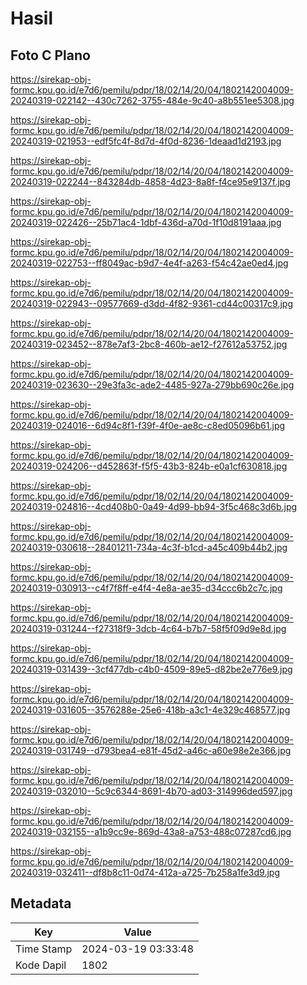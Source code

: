 # Hasil

## Foto C Plano

https://sirekap-obj-formc.kpu.go.id/e7d6/pemilu/pdpr/18/02/14/20/04/1802142004009-20240319-022142--430c7262-3755-484e-9c40-a8b551ee5308.jpg

https://sirekap-obj-formc.kpu.go.id/e7d6/pemilu/pdpr/18/02/14/20/04/1802142004009-20240319-021953--edf5fc4f-8d7d-4f0d-8236-1deaad1d2193.jpg

https://sirekap-obj-formc.kpu.go.id/e7d6/pemilu/pdpr/18/02/14/20/04/1802142004009-20240319-022244--843284db-4858-4d23-8a8f-f4ce95e9137f.jpg

https://sirekap-obj-formc.kpu.go.id/e7d6/pemilu/pdpr/18/02/14/20/04/1802142004009-20240319-022426--25b71ac4-1dbf-436d-a70d-1f10d8191aaa.jpg

https://sirekap-obj-formc.kpu.go.id/e7d6/pemilu/pdpr/18/02/14/20/04/1802142004009-20240319-022753--ff8049ac-b9d7-4e4f-a263-f54c42ae0ed4.jpg

https://sirekap-obj-formc.kpu.go.id/e7d6/pemilu/pdpr/18/02/14/20/04/1802142004009-20240319-022943--09577669-d3dd-4f82-9361-cd44c00317c9.jpg

https://sirekap-obj-formc.kpu.go.id/e7d6/pemilu/pdpr/18/02/14/20/04/1802142004009-20240319-023452--878e7af3-2bc8-460b-ae12-f27612a53752.jpg

https://sirekap-obj-formc.kpu.go.id/e7d6/pemilu/pdpr/18/02/14/20/04/1802142004009-20240319-023630--29e3fa3c-ade2-4485-927a-279bb690c26e.jpg

https://sirekap-obj-formc.kpu.go.id/e7d6/pemilu/pdpr/18/02/14/20/04/1802142004009-20240319-024016--6d94c8f1-f39f-4f0e-ae8c-c8ed05096b61.jpg

https://sirekap-obj-formc.kpu.go.id/e7d6/pemilu/pdpr/18/02/14/20/04/1802142004009-20240319-024206--d452863f-f5f5-43b3-824b-e0a1cf630818.jpg

https://sirekap-obj-formc.kpu.go.id/e7d6/pemilu/pdpr/18/02/14/20/04/1802142004009-20240319-024816--4cd408b0-0a49-4d99-bb94-3f5c468c3d6b.jpg

https://sirekap-obj-formc.kpu.go.id/e7d6/pemilu/pdpr/18/02/14/20/04/1802142004009-20240319-030618--28401211-734a-4c3f-b1cd-a45c409b44b2.jpg

https://sirekap-obj-formc.kpu.go.id/e7d6/pemilu/pdpr/18/02/14/20/04/1802142004009-20240319-030913--c4f7f8ff-e4f4-4e8a-ae35-d34ccc6b2c7c.jpg

https://sirekap-obj-formc.kpu.go.id/e7d6/pemilu/pdpr/18/02/14/20/04/1802142004009-20240319-031244--f27318f9-3dcb-4c64-b7b7-58f5f09d9e8d.jpg

https://sirekap-obj-formc.kpu.go.id/e7d6/pemilu/pdpr/18/02/14/20/04/1802142004009-20240319-031439--3cf477db-c4b0-4509-89e5-d82be2e776e9.jpg

https://sirekap-obj-formc.kpu.go.id/e7d6/pemilu/pdpr/18/02/14/20/04/1802142004009-20240319-031605--3576288e-25e6-418b-a3c1-4e329c468577.jpg

https://sirekap-obj-formc.kpu.go.id/e7d6/pemilu/pdpr/18/02/14/20/04/1802142004009-20240319-031749--d793bea4-e81f-45d2-a46c-a60e98e2e366.jpg

https://sirekap-obj-formc.kpu.go.id/e7d6/pemilu/pdpr/18/02/14/20/04/1802142004009-20240319-032010--5c9c6344-8691-4b70-ad03-314996ded597.jpg

https://sirekap-obj-formc.kpu.go.id/e7d6/pemilu/pdpr/18/02/14/20/04/1802142004009-20240319-032155--a1b9cc9e-869d-43a8-a753-488c07287cd6.jpg

https://sirekap-obj-formc.kpu.go.id/e7d6/pemilu/pdpr/18/02/14/20/04/1802142004009-20240319-032411--df8b8c11-0d74-412a-a725-7b258a1fe3d9.jpg


## Metadata

| Key        | Value               |
| ---------- | ------------------- |
| Time Stamp | 2024-03-19 03:33:48 |
| Kode Dapil | 1802                |



